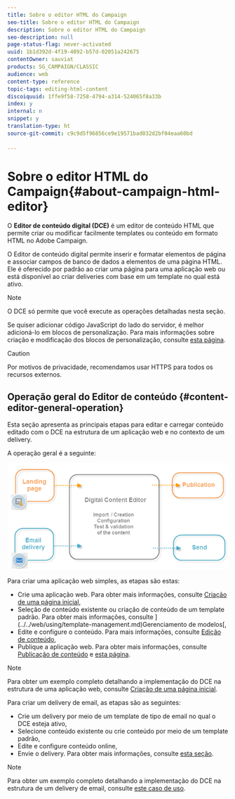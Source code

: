 ```yaml
---
title: Sobre o editor HTML do Campaign
seo-title: Sobre o editor HTML do Campaign
description: Sobre o editor HTML do Campaign
seo-description: null
page-status-flag: never-activated
uuid: 1b1d392d-4f19-4092-b57d-02051a242675
contentOwner: sauviat
products: SG_CAMPAIGN/CLASSIC
audience: web
content-type: reference
topic-tags: editing-html-content
discoiquuid: 1ffe9f58-7258-4794-a314-524065f8a33b
index: y
internal: n
snippet: y
translation-type: ht
source-git-commit: c9c9d5f96856ce9e19571bad032d2bf04eaa60bd

---
```



# Sobre o editor HTML do Campaign{#about-campaign-html-editor}

O **Editor de conteúdo digital (DCE)** é um editor de conteúdo HTML que permite criar ou modificar facilmente templates ou conteúdo em formato HTML no Adobe Campaign.

O Editor de conteúdo digital permite inserir e formatar elementos de página e associar campos de banco de dados a elementos de uma página HTML. Ele é oferecido por padrão ao criar uma página para uma aplicação web ou está disponível ao criar deliveries com base em um template no qual está ativo.

>[!NOTE]
>
>O DCE só permite que você execute as operações detalhadas nesta seção.
>
>Se quiser adicionar código JavaScript do lado do servidor, é melhor adicioná-lo em blocos de personalização. Para mais informações sobre criação e modificação dos blocos de personalização, consulte [esta página](../../delivery/using/personalization-blocks.md).

>[!CAUTION]
>
>Por motivos de privacidade, recomendamos usar HTTPS para todos os recursos externos.

## Operação geral do Editor de conteúdo {#content-editor-general-operation}

Esta seção apresenta as principais etapas para editar e carregar conteúdo editado com o DCE na estrutura de um aplicação web e no contexto de um delivery.

A operação geral é a seguinte:

![](assets/dce_schema.png)

Para criar uma aplicação web simples, as etapas são estas:

* Crie uma aplicação web. Para obter mais informações, consulte [Criação de uma página inicial](../../web/using/creating-a-landing-page.md),
* Seleção de conteúdo existente ou criação de conteúdo de um template padrão. Para obter mais informações, consulte ](../../web/using/template-management.md)Gerenciamento de modelos[,
* Edite e configure o conteúdo. Para mais informações, consulte [Edição de conteúdo](../../web/using/editing-content.md),
* Publique a aplicação web. Para obter mais informações, consulte [Publicação de conteúdo](../../web/using/creating-a-landing-page.md#step-3---publishing-content) e [esta página](../../web/using/publishing-a-web-form.md#managing-web-forms-delivery-and-tracking).

>[!NOTE]
>
>Para obter um exemplo completo detalhando a implementação do DCE na estrutura de uma aplicação web, consulte [Criação de uma página inicial](../../web/using/creating-a-landing-page.md).

Para criar um delivery de email, as etapas são as seguintes:

* Crie um delivery por meio de um template de tipo de email no qual o DCE esteja ativo,
* Selecione conteúdo existente ou crie conteúdo por meio de um template padrão,
* Edite e configure conteúdo online,
* Envie o delivery. Para obter mais informações, consulte [esta seção](../../delivery/using/communication-channels.md).

>[!NOTE]
>
>Para obter um exemplo completo detalhando a implementação do DCE na estrutura de um delivery de email, consulte [este caso de uso](../../web/using/use-case--creating-an-email-delivery.md).

